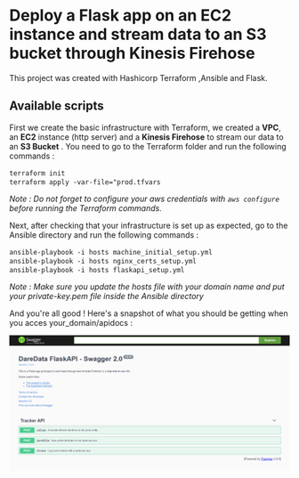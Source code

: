 # Deploy a Flask app on an EC2 instance and stream data to an S3 bucket through Kinesis Firehose

This project was created with Hashicorp Terraform ,Ansible and Flask.

## Available scripts

First we create the basic infrastructure with Terraform, we created a **VPC**, an **EC2** instance (http server) and a **Kinesis Firehose** to stream our data to an **S3 Bucket** .
You need to go to the Terraform folder and run the following commands :

```
terraform init
terraform apply -var-file="prod.tfvars
```

_Note : Do not forget to configure your aws credentials with `aws configure` before running the Terraform commands._

Next, after checking that your infrastructure is set up as expected, go to the Ansible directory and run the following commands :

```
ansible-playbook -i hosts machine_initial_setup.yml
ansible-playbook -i hosts nginx_certs_setup.yml
ansible-playbook -i hosts flaskapi_setup.yml
```

_Note : Make sure you update the hosts file with your domain name and put your private-key.pem file inside the Ansible directory_

And you're all good ! Here's a snapshot of what you should be getting when you acces your_domain/apidocs :

![This is an image](/assets/images/flask-api-docs.png)
